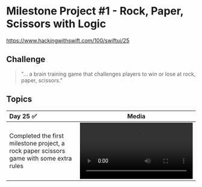 # Milestone Project #1 - Rock, Paper, Scissors with Logic
https://www.hackingwithswift.com/100/swiftui/25

## Challenge
> "... a brain training game that challenges players to win or lose at rock, paper, scissors."

## Topics

|Day 25 :white_check_mark: | Media |
|:--|:--:|
| Completed the first milestone project, a rock paper scissors game with some extra rules | ![PrettyGirlTemperature](https://user-images.githubusercontent.com/12801333/117529758-68591580-afa7-11eb-8de1-9a78c9960619.mov)|
